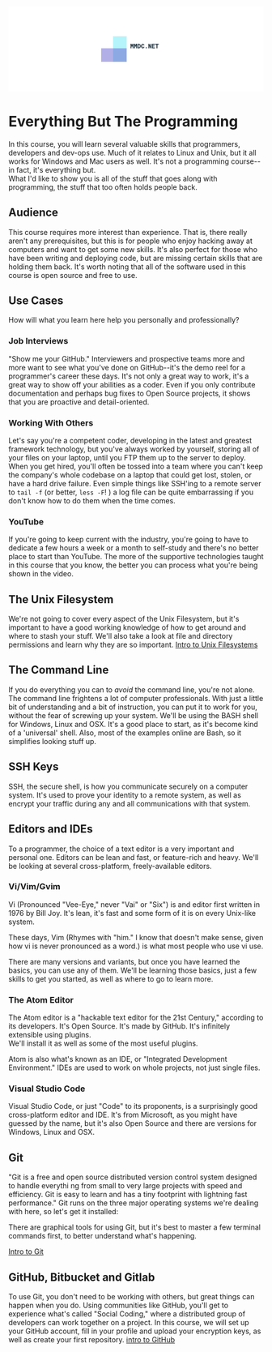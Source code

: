 ![MMDC Logo](https://github.com/mmdc-net/EverythingButTheProgramming/blob/master/mmdc.png)
# Everything But The Programming
In this course, you will learn several valuable skills that programmers, developers and dev-ops use.  Much of it relates to Linux and Unix, but it all works for Windows and Mac users as well.
It's not a programming course--in fact, it's everything but.  
What I'd like to show you is all of the stuff that goes along with programming, the stuff that too often holds people back.
## Audience
This course requires more interest than experience.  That is, there really aren't any prerequisites, but this is for people who enjoy hacking away at computers and want to get some new skills.
It's also perfect for those who have been writing and deploying code, but are missing certain skills that are holding them back.
It's worth noting that all of the software used in this course is open source and free to use.
## Use Cases
How will what you learn here help you personally and professionally?
### Job Interviews
"Show me your GitHub."
Interviewers and prospective teams more and more want to see what you've done on GitHub--it's the demo reel for a programmer's career these days.  It's not only a great way to work, it's a great way to show off your abilities as a coder.  Even if you only contribute documentation and perhaps bug fixes to Open Source projects, it shows that you are proactive and detail-oriented.  
### Working With Others
Let's say you're a competent coder, developing in the latest and greatest framework technology, but you've always worked by yourself, storing all of your files on your laptop, until you FTP them up to the server to deploy.
When you get hired, you'll often be tossed into a team where you can't keep the company's whole codebase on a laptop that could get lost, stolen, or have a hard drive failure.
Even simple things like SSH'ing to a remote server to `tail -f` (or better, `less -F`! ) a log file can be quite embarrassing if you don't know how to do them when the time comes.
### YouTube
If you're going to keep current with the industry, you're going to have to dedicate a few hours a week or a month to self-study and there's no better place to start than YouTube.
The more of the supportive technologies taught in this course that you know, the better you can process what you're being shown in the video.  
## The Unix Filesystem
We're not going to cover every aspect of the Unix Filesystem, but it's important to have a good working knowledge of how to get around and where to stash your stuff.
We'll also take a look at file and directory permissions and learn why they are so important.
  [Intro to Unix Filesystems](https://github.com/mmdc-net/EverythingButTheProgramming/blob/master/filesystems.md)
## The Command Line
If you do everything you can to *avoid* the command line, you're not alone. The command line frightens a lot of computer professionals.  With just a little bit of understanding and a bit of instruction, you can put it to work for you, without the fear of screwing up your system.
We'll be using the BASH shell for Windows, Linux and OSX.  It's a good place to start, as it's become kind of a 'universal' shell.  Also, most of the examples online are Bash, so it simplifies looking stuff up.

## SSH Keys
SSH, the secure shell, is how you communicate securely on a computer system.  It's used to prove your identity to a remote system, as well as encrypt your traffic during any and all communications with that system.

## Editors and IDEs
To a programmer, the choice of a text editor is a very important and personal one.  Editors can be lean and fast, or feature-rich and heavy. We'll be looking at several cross-platform, freely-available editors.  

### Vi/Vim/Gvim
Vi (Pronounced "Vee-Eye," never "Vai" or "Six") is and editor first written in 1976 by Bill Joy.  It's lean, it's fast and some form of it is on every Unix-like system.

These days, Vim (Rhymes with "him." I know that doesn't make sense, given how vi is never pronounced as a word.) is what most people who use vi use.  

There are many versions and variants, but once you have learned the basics, you can use any of them. We'll be learning those basics, just a few skills to get you started, as well as where to go to learn more.

### The Atom Editor
The Atom editor is a "hackable text editor for the 21st Century," according to its developers. It's Open Source.  It's made by GitHub.  It's infinitely extensible using plugins.  
We'll install it as well as some of the most useful plugins.

Atom is also what's known as an IDE, or "Integrated Development Environment."  IDEs are used to work on whole projects, not just single files.  

### Visual Studio Code
Visual Studio Code, or just "Code" to its proponents, is a surprisingly good cross-platform editor and IDE.  It's from Microsoft, as you might have guessed by the name, but it's also Open Source and there are versions for Windows, Linux and OSX.

## Git
"Git is a free and open source distributed version control system designed to handle everythi
ng from small to very large projects with speed and efficiency. Git is easy to learn and has a tiny footprint with lightning fast performance."
Git runs on the three major operating systems we're dealing with here, so let's get it installed:

There are graphical tools for using Git, but it's best to master a few terminal commands first, to better understand what's happening.

  [Intro to Git](https://github.com/mmdc-net/EverythingButTheProgramming/blob/master/git.md)

## GitHub, Bitbucket and Gitlab
To use Git, you don't need to be working with others, but great things can happen when you do.  Using communities like GitHub, you'll get to experience what's called "Social Coding," where a distributed group of developers can work together on a project.
In this course, we will set up your GitHub account, fill in your profile and upload your encryption keys, as well as create your first repository.
[intro to GitHub
](https://github.com/mmdc-net/EverythingButTheProgramming/blob/master/github.md)
